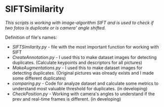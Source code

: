 # SIFTSimilarity
*This scripts is working with image-algorithm SIFT and is used to check if two fotos is duplicate or is camera' angle shifted.*

Definition of file's names:
- *SIFTSimilarity.py* - file with the most important function for working with SIFT
- *CreateAnnotation.py* - I used this to make dataset images for detecting duplicates. (Calculate keypoints and descriptors for all pictures)
- *MakeAugmentations.py* - I used this to make dataset images for detecting duplicates. (Original pictures was olready exists and I made some different duplicates)
- *comparing.py* - Code for analyze dataset and calculate some metrics to understand most valuable threshold for duplicates. (in developing)
- *CheckPosition.py* - Working with camera's angles to understand if the prev and real-time frames is different. (in developing)

